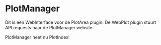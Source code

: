 # PlotManager

Dit is een WebInterface voor de PlotArea plugin. De WebPlot plugin stuurt API requests naar de PlotManager website.

PlotManager heet nu PlotIndex!
